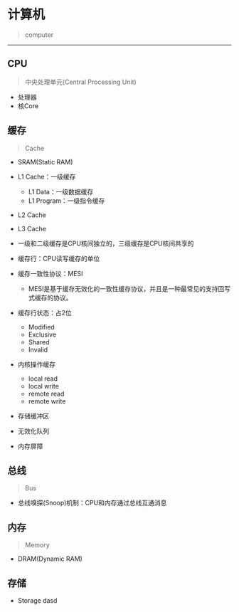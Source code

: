 # 计算机
> computer



---
## CPU
> 中央处理单元(Central Processing Unit)

- 处理器
- 核Core



## 缓存
> Cache

- SRAM(Static RAM)
- L1 Cache：一级缓存
    - L1 Data：一级数据缓存
    - L1 Program：一级指令缓存
- L2 Cache

- L3 Cache


- 一级和二级缓存是CPU核间独立的，三级缓存是CPU核间共享的

- 缓存行：CPU读写缓存的单位
- 缓存一致性协议：MESI
    - MESI是基于缓存无效化的一致性缓存协议，并且是一种最常见的支持回写式缓存的协议。
- 缓存行状态：占2位
    - Modified
    - Exclusive
    - Shared
    - Invalid

- 内核操作缓存
    - local read
    - local write
    - remote read
    - remote write

- 存储缓冲区

- 无效化队列

- 内存屏障

## 总线
> Bus

- 总线嗅探(Snoop)机制：CPU和内存通过总线互通消息



## 内存
> Memory


- DRAM(Dynamic RAM)

## 存储

- Storage
   dasd